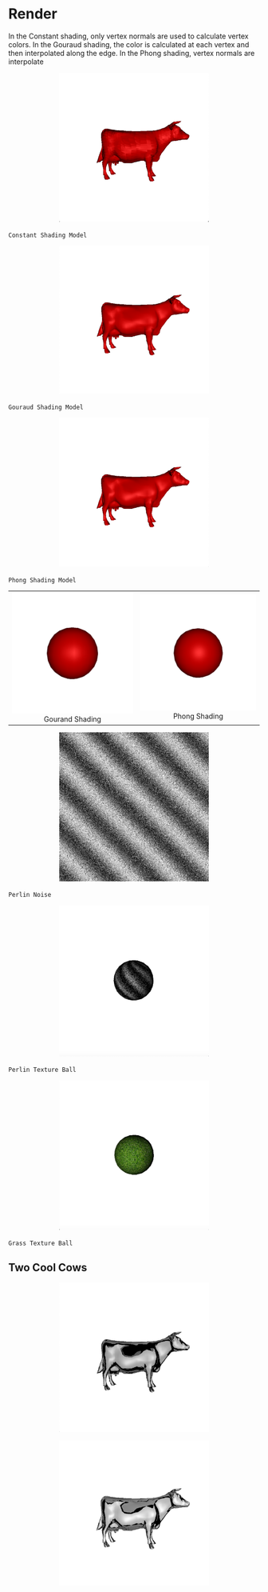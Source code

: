 # Render
In the Constant shading, only vertex normals are used to calculate vertex colors. In
the Gouraud shading, the color is calculated at each vertex and then interpolated along
the edge. In the Phong shading, vertex normals are interpolate


<p align="center"><img src="3DModel/images/constant_cow.png" alt="drawing" width="300" /></p>

`Constant Shading Model`

<p align="center"><img src="3DModel/images/gouraud_cow.png" alt="drawing" width="300" /></p>

`Gouraud Shading Model`

<p align="center"><img src="3DModel/images/phong_cow.png" alt="drawing" width="300" /></p>

`Phong Shading Model`

<table><tr>
    <td >
        <center> <img src="3DModel/images/gouraud_ball.png" width="300" > Gourand Shading </center>
    </td>
    <td >
        <center><img src="3DModel/images/phong_ball.png" width="300" >Phong Shading</center>
    </td>
</tr></table>

<p align="center"><img src="3DModel/images/perlin_texture.png" alt="drawing" width="300" /></p>

`Perlin Noise`

<p align="center"><img src="3DModel/images/perlin_ball.png" alt="drawing" width="300" /></p>

`Perlin Texture Ball`

<p align="center"><img src="3DModel/images/grass_ball.png" alt="drawing" width="300" /></p>

`Grass Texture Ball`


## Two Cool Cows

<p align="center"><img src="3DModel/images/metal_cow.png" alt="drawing" width="300" /></p>
<p align="center"><img src="3DModel/images/metal_cow2.png" alt="drawing" width="300" /></p>

